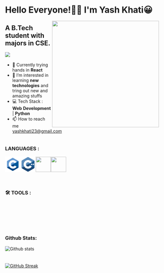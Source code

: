 # Hello Everyone!👩‍💻 I'm Yash Khati😀

<img align="right" img src="https://media.giphy.com/media/YFFGUPTPTRqIhwepA4/giphy.gif" height = "350" width = "350"/>  

## **A B.Tech student with majors in CSE.**


![](https://komarev.com/ghpvc/?username=YAsh-codeAndDev)

- 🌱 Currently trying hands in **React**
- 👀 I’m interested in learning **new** **technologies** and tring out new and amazing stuffs               
- 💻 Tech Stack : **Web** **Development** | **Python**
- 📫 How to reach me yashkhati23@gmail.com

#
### LANGUAGES :
  
<img align="left" img src="https://raw.githubusercontent.com/github/explore/80688e429a7d4ef2fca1e82350fe8e3517d3494d/topics/c/c.png" height = "50" width = "50"/>  
<img align="left" img src="https://raw.githubusercontent.com/github/explore/80688e429a7d4ef2fca1e82350fe8e3517d3494d/topics/cpp/cpp.png" height = "50" width = "50"/>
<img align="left" img src="https://i.postimg.cc/zvCsF8d5/java-logo-640.jpg" height = "50" width = "50"/>
<img align="left" img src="https://i.postimg.cc/sf5Cr438/Yr-pWI4G.jpg" height = "50" width = "50"/>     

<br> </br>
<br> </br>
#
### 🛠 TOOLS :


<br> </br>
<br> </br>
#
### Github Stats:

![Github stats](https://github-readme-stats.vercel.app/api?username=Yash-codeAndDev)

#

[![GitHub Streak](https://github-readme-streak-stats.herokuapp.com/?user=Yash-codeAndDev&theme=dark)](https://git.io/streak-stats)

